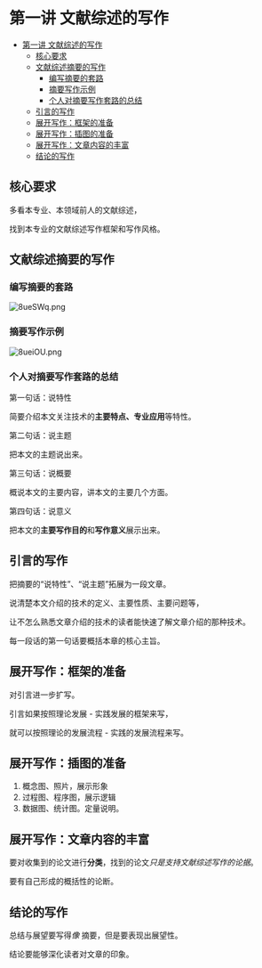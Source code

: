 # 第一讲 文献综述的写作
- [第一讲 文献综述的写作](#第一讲-文献综述的写作)
	- [核心要求](#核心要求)
	- [文献综述摘要的写作](#文献综述摘要的写作)
		- [编写摘要的套路](#编写摘要的套路)
		- [摘要写作示例](#摘要写作示例)
		- [个人对摘要写作套路的总结](#个人对摘要写作套路的总结)
	- [引言的写作](#引言的写作)
	- [展开写作：框架的准备](#展开写作框架的准备)
	- [展开写作：插图的准备](#展开写作插图的准备)
	- [展开写作：文章内容的丰富](#展开写作文章内容的丰富)
	- [结论的写作](#结论的写作)

## 核心要求
多看本专业、本领域前人的文献综述，

找到本专业的文献综述写作框架和写作风格。
## 文献综述摘要的写作
### 编写摘要的套路
![8ueSWq.png](https://s1.ax1x.com/2020/03/13/8ueSWq.png)
### 摘要写作示例
![8ueiOU.png](https://s1.ax1x.com/2020/03/13/8ueiOU.png)
### 个人对摘要写作套路的总结
第一句话：说特性

简要介绍本文关注技术的**主要特点、专业应用**等特性。

第二句话：说主题

把本文的主题说出来。

第三句话：说概要

概说本文的主要内容，讲本文的主要几个方面。

第四句话：说意义

把本文的**主要写作目的**和**写作意义**展示出来。
## 引言的写作
把摘要的“说特性”、“说主题”拓展为一段文章。

说清楚本文介绍的技术的定义、主要性质、主要问题等，

让不怎么熟悉文章介绍的技术的读者能快速了解文章介绍的那种技术。

每一段话的第一句话要概括本章的核心主旨。
## 展开写作：框架的准备
对引言进一步扩写。

引言如果按照理论发展 - 实践发展的框架来写，

就可以按照理论的发展流程 - 实践的发展流程来写。
## 展开写作：插图的准备
1. 概念图、照片，展示形象
2. 过程图、程序图，展示逻辑
3. 数据图、统计图。定量说明。
## 展开写作：文章内容的丰富
要对收集到的论文进行**分类**，找到的论文*只是支持文献综述写作的论据*。

要有自己形成的概括性的论断。
## 结论的写作
总结与展望要写得*像* 摘要，但是要表现出展望性。

结论要能够深化读者对文章的印象。

